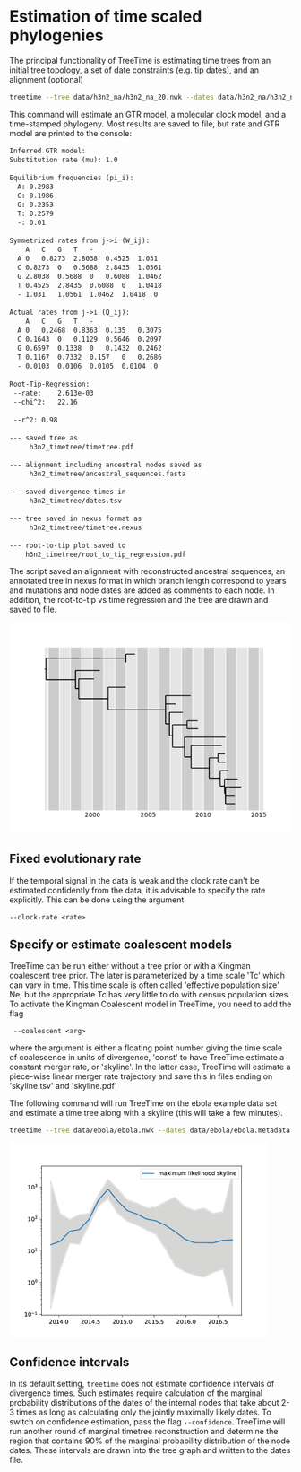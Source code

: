 # Estimation of time scaled phylogenies

The principal functionality of TreeTime is estimating time trees from an initial tree topology, a set of date constraints (e.g. tip dates), and an alignment (optional)
```bash
treetime --tree data/h3n2_na/h3n2_na_20.nwk --dates data/h3n2_na/h3n2_na_20.metadata.csv --aln data/h3n2_na/h3n2_na_20.fasta --outdir h3n2_timetree
```
This command will estimate an GTR model, a molecular clock model, and a time-stamped phylogeny.
Most results are saved to file, but rate and GTR model are printed to the console:
```
Inferred GTR model:
Substitution rate (mu): 1.0

Equilibrium frequencies (pi_i):
  A: 0.2983
  C: 0.1986
  G: 0.2353
  T: 0.2579
  -: 0.01

Symmetrized rates from j->i (W_ij):
	A	C	G	T	-
  A	0	0.8273	2.8038	0.4525	1.031
  C	0.8273	0	0.5688	2.8435	1.0561
  G	2.8038	0.5688	0	0.6088	1.0462
  T	0.4525	2.8435	0.6088	0	1.0418
  -	1.031	1.0561	1.0462	1.0418	0

Actual rates from j->i (Q_ij):
	A	C	G	T	-
  A	0	0.2468	0.8363	0.135	0.3075
  C	0.1643	0	0.1129	0.5646	0.2097
  G	0.6597	0.1338	0	0.1432	0.2462
  T	0.1167	0.7332	0.157	0	0.2686
  -	0.0103	0.0106	0.0105	0.0104	0

Root-Tip-Regression:
 --rate:	2.613e-03
 --chi^2:	22.16

 --r^2:	0.98

--- saved tree as
	 h3n2_timetree/timetree.pdf

--- alignment including ancestral nodes saved as
	 h3n2_timetree/ancestral_sequences.fasta

--- saved divergence times in
	 h3n2_timetree/dates.tsv

--- tree saved in nexus format as
	 h3n2_timetree/timetree.nexus

--- root-to-tip plot saved to
	h3n2_timetree/root_to_tip_regression.pdf
```
The script saved an alignment with reconstructed ancestral sequences, an annotated tree in nexus format in which branch length correspond to years and mutations and node dates are added as comments to each node.
In addition, the root-to-tip vs time regression and the tree are drawn and saved to file.

![rtt](figures/timetree.png)

## Fixed evolutionary rate
If the temporal signal in the data is weak and the clock rate can't be estimated confidently from the data, it is advisable to specify the rate explicitly.
This can be done using the argument
```
--clock-rate <rate>
```

## Specify or estimate coalescent models
TreeTime can be run either without a tree prior or with a Kingman coalescent tree prior.
The later is parameterized by a time scale 'Tc' which can vary in time.
This time scale is often called 'effective population size' Ne, but the appropriate Tc has very little to do with census population sizes.
To activate the Kingman Coalescent model in TreeTime, you need to add the flag
```
 --coalescent <arg>
```
where the argument is either a floating point number giving the time scale of coalescence in units of divergence, 'const' to have TreeTime estimate a constant merger rate, or 'skyline'.
In the latter case, TreeTime will estimate a piece-wise linear merger rate trajectory and save this in files ending on 'skyline.tsv' and 'skyline.pdf'

The following command will run TreeTime on the ebola example data set and estimate a time tree along with a skyline (this will take a few minutes).
```bash
treetime --tree data/ebola/ebola.nwk --dates data/ebola/ebola.metadata.csv --aln data/ebola/ebola.fasta --outdir ebola  --coalescent skyline
```
![rtt](figures/ebola_skyline.png)


## Confidence intervals
In its default setting, `treetime` does not estimate confidence intervals of divergence times.
Such estimates require calculation of the marginal probability distributions of the dates of the internal nodes that take about 2-3 times as long as calculating only the jointly maximally likely dates.
To switch on confidence estimation, pass the flag `--confidence`.
TreeTime will run another round of marginal timetree reconstruction and determine the region that contains 90% of the marginal probability distribution of the node dates.
These intervals are drawn into the tree graph and written to the dates file.

